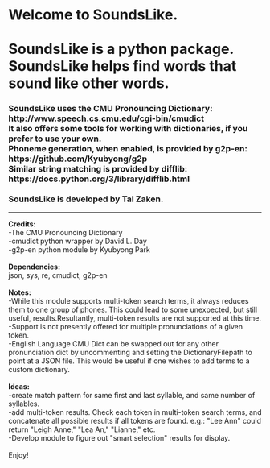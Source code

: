<html>
    <body>
        <h1>Welcome to SoundsLike. 
            <br>
            <br>
            SoundsLike is a python package. 
            <br>
            SoundsLike helps find words that sound like other words.
        </h1>
        <h3> 
            SoundsLike uses the CMU Pronouncing Dictionary: http://www.speech.cs.cmu.edu/cgi-bin/cmudict
            <br>
            It also offers some tools for working with dictionaries, if you prefer to use your own. 
            <br>
            Phoneme generation, when enabled, is provided by g2p-en: https://github.com/Kyubyong/g2p
            <br>
            Similar string matching is provided by difflib: https://docs.python.org/3/library/difflib.html
            <br>
            <br>
            SoundsLike is developed by Tal Zaken.
        </h3>
        <hr>
        <b>Credits:</b>
        <br>
        -The CMU Pronouncing Dictionary<br>
        -cmudict python wrapper by David L. Day
        <br>
        -g2p-en python module by Kyubyong Park
        <br>
        <br>
        <b>Dependencies:</b>
        <br>
        json, sys, re, cmudict, g2p-en
        <br>
        <br>
        <b>Notes:</b>
        <br>
        -While this module supports multi-token search terms, it always reduces them to one group of phones. This could lead to some unexpected, but still useful, results.Resultantly, multi-token results are not supported at this time.
        <br>
        -Support is not presently offered for multiple pronunciations of a given token.
        <br>
        -English Language CMU Dict can be swapped out for any other pronunciation dict by uncommenting and setting the DictionaryFilepath to point at a JSON file. This would be useful if one wishes to add terms to a custom dictionary.
        <br>
        <br>
        <b>Ideas:</b>
        <br>
        -create match pattern for same first and last syllable, and same number of syllables.
        <br>
        -add multi-token results. Check each token in multi-token search terms,
        and concatenate all possible results if all tokens are found.
        e.g.: "Lee Ann" could return "Leigh Anne," "Lea An," "Lianne," etc.
        <br>
        -Develop module to figure out "smart selection" results for display.
        <br>
        <br>
        Enjoy!
    </body>
</html>




